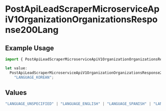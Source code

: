 # PostApiLeadScraperMicroserviceApiV1OrganizationOrganizationsResponse200Lang

## Example Usage

```typescript
import { PostApiLeadScraperMicroserviceApiV1OrganizationOrganizationsResponse200Lang } from "oppulence-backend-sdk/models/operations";

let value:
  PostApiLeadScraperMicroserviceApiV1OrganizationOrganizationsResponse200Lang =
    "LANGUAGE_KOREAN";
```

## Values

```typescript
"LANGUAGE_UNSPECIFIED" | "LANGUAGE_ENGLISH" | "LANGUAGE_SPANISH" | "LANGUAGE_FRENCH" | "LANGUAGE_GERMAN" | "LANGUAGE_ITALIAN" | "LANGUAGE_PORTUGUESE" | "LANGUAGE_DUTCH" | "LANGUAGE_RUSSIAN" | "LANGUAGE_CHINESE" | "LANGUAGE_JAPANESE" | "LANGUAGE_KOREAN" | "LANGUAGE_ARABIC" | "LANGUAGE_HINDI" | "LANGUAGE_GREEK" | "LANGUAGE_TURKISH"
```